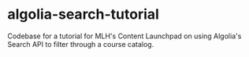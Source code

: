 # algolia-search-tutorial
Codebase for a tutorial for MLH's Content Launchpad on using Algolia's Search API to filter through a course catalog.
